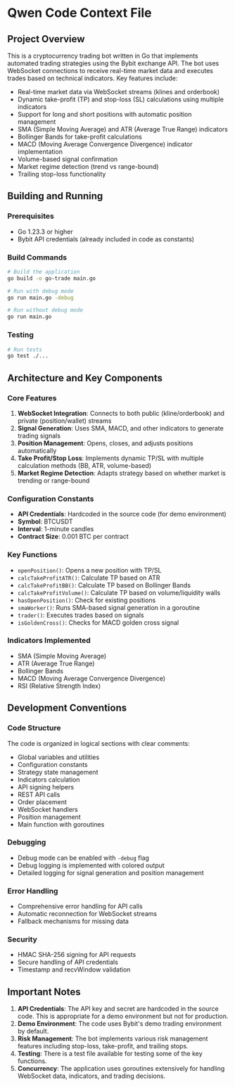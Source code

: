 # Qwen Code Context File

## Project Overview

This is a cryptocurrency trading bot written in Go that implements automated trading strategies using the Bybit exchange API. The bot uses WebSocket connections to receive real-time market data and executes trades based on technical indicators. Key features include:

- Real-time market data via WebSocket streams (klines and orderbook)
- Dynamic take-profit (TP) and stop-loss (SL) calculations using multiple indicators
- Support for long and short positions with automatic position management
- SMA (Simple Moving Average) and ATR (Average True Range) indicators
- Bollinger Bands for take-profit calculations
- MACD (Moving Average Convergence Divergence) indicator implementation
- Volume-based signal confirmation
- Market regime detection (trend vs range-bound)
- Trailing stop-loss functionality

## Building and Running

### Prerequisites
- Go 1.23.3 or higher
- Bybit API credentials (already included in code as constants)

### Build Commands
```bash
# Build the application
go build -o go-trade main.go

# Run with debug mode
go run main.go -debug

# Run without debug mode
go run main.go
```

### Testing
```bash
# Run tests
go test ./...
```

## Architecture and Key Components

### Core Features
1. **WebSocket Integration**: Connects to both public (kline/orderbook) and private (position/wallet) streams
2. **Signal Generation**: Uses SMA, MACD, and other indicators to generate trading signals
3. **Position Management**: Opens, closes, and adjusts positions automatically
4. **Take Profit/Stop Loss**: Implements dynamic TP/SL with multiple calculation methods (BB, ATR, volume-based)
5. **Market Regime Detection**: Adapts strategy based on whether market is trending or range-bound

### Configuration Constants
- **API Credentials**: Hardcoded in the source code (for demo environment)
- **Symbol**: BTCUSDT
- **Interval**: 1-minute candles
- **Contract Size**: 0.001 BTC per contract

### Key Functions
- `openPosition()`: Opens a new position with TP/SL
- `calcTakeProfitATR()`: Calculate TP based on ATR
- `calcTakeProfitBB()`: Calculate TP based on Bollinger Bands
- `calcTakeProfitVolume()`: Calculate TP based on volume/liquidity walls
- `hasOpenPosition()`: Check for existing positions
- `smaWorker()`: Runs SMA-based signal generation in a goroutine
- `trader()`: Executes trades based on signals
- `isGoldenCross()`: Checks for MACD golden cross signal

### Indicators Implemented
- SMA (Simple Moving Average)
- ATR (Average True Range)
- Bollinger Bands
- MACD (Moving Average Convergence Divergence)
- RSI (Relative Strength Index)

## Development Conventions

### Code Structure
The code is organized in logical sections with clear comments:
- Global variables and utilities
- Configuration constants
- Strategy state management
- Indicators calculation
- API signing helpers
- REST API calls
- Order placement
- WebSocket handlers
- Position management
- Main function with goroutines

### Debugging
- Debug mode can be enabled with `-debug` flag
- Debug logging is implemented with colored output
- Detailed logging for signal generation and position management

### Error Handling
- Comprehensive error handling for API calls
- Automatic reconnection for WebSocket streams
- Fallback mechanisms for missing data

### Security
- HMAC SHA-256 signing for API requests
- Secure handling of API credentials
- Timestamp and recvWindow validation

## Important Notes

1. **API Credentials**: The API key and secret are hardcoded in the source code. This is appropriate for a demo environment but not for production.
2. **Demo Environment**: The code uses Bybit's demo trading environment by default.
3. **Risk Management**: The bot implements various risk management features including stop-loss, take-profit, and trailing stops.
4. **Testing**: There is a test file available for testing some of the key functions.
5. **Concurrency**: The application uses goroutines extensively for handling WebSocket data, indicators, and trading decisions.